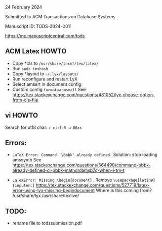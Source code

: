 
24 February 2024

Submitted to ACM Transactions on Database Systems

Manuscript ID: TODS-2024-0011

https://mc.manuscriptcentral.com/tods

ACM Latex HOWTO
---------------
* Copy *cls to `/usr/share/texmf/tex/latex/`
* Run `sudo texhash`
* Copy *layout to `~/.lyx/layouts/`
* Run reconfigure and restart LyX
* Select amsart in document config
* Custom config `format=acmsmall`
  See https://tex.stackexchange.com/questions/481052/lyx-choose-option-from-cls-file

vi HOWTO
--------
Search for utf8 char: `/ ctrl-V u 00xx`

Errors:
------
* `LaTeX Error: Command '\Bbbk' already defined.`
  Solution: stop loading amssymb See
  https://tex.stackexchange.com/questions/564490/command-bbbk-already-defined-ol-bbbk-mathordamsb7c-when-i-try-t

* `LaTeXError: Missing \begin{document}.`
  Remove `\usepackage[latin9]{inputenc}`
  https://tex.stackexchange.com/questions/527719/latex-error-using-lyx-missing-begindocument
  Where is this coming from?
  /usr/share/lyx
  /usr/share/texlive/


TODO:
-----
* rename file to todssubmission.pdf
